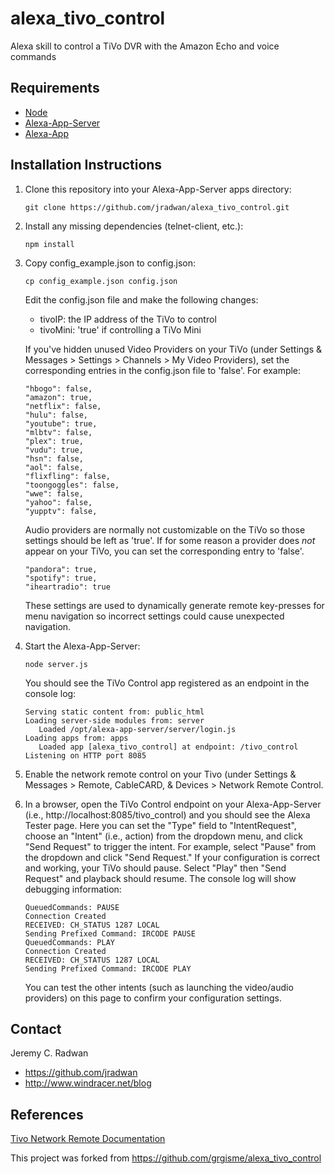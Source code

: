 # alexa_tivo_control
Alexa skill to control a TiVo DVR with the Amazon Echo and voice commands

## Requirements

* [Node](https://nodejs.org/en/)
* [Alexa-App-Server](https://www.npmjs.com/package/alexa-app-server)
* [Alexa-App](https://www.npmjs.com/package/alexa-app)

## Installation Instructions

1. Clone this repository into your Alexa-App-Server apps directory:
   ```
   git clone https://github.com/jradwan/alexa_tivo_control.git
   ```

2. Install any missing dependencies (telnet-client, etc.):
   ```
   npm install
   ```

3. Copy config_example.json to config.json:
   ```
   cp config_example.json config.json
   ```

   Edit the config.json file and make the following changes:
   * tivoIP: the IP address of the TiVo to control
   * tivoMini: 'true' if controlling a TiVo Mini

   If you've hidden unused Video Providers on your TiVo (under Settings & Messages > Settings > Channels > My Video Providers), set the corresponding entries in the config.json file to 'false'. For example: 
   ```
   "hbogo": false,
   "amazon": true,
   "netflix": false,
   "hulu": false,
   "youtube": true,
   "mlbtv": false,
   "plex": true,
   "vudu": true,
   "hsn": false,
   "aol": false,
   "flixfling": false,
   "toongoggles": false,
   "wwe": false,
   "yahoo": false,
   "yupptv": false,
   ```

   Audio providers are normally not customizable on the TiVo so those settings should be left as 'true'. If for some reason a provider does *not* appear on your TiVo, you can set the corresponding entry to 'false'.
   ```  
   "pandora": true,
   "spotify": true,
   "iheartradio": true
   ```

   These settings are used to dynamically generate remote key-presses for menu navigation so incorrect settings could cause unexpected navigation.

4. Start the Alexa-App-Server:
   ```
   node server.js
   ```

   You should see the TiVo Control app registered as an endpoint in the console log:

   ```
   Serving static content from: public_html
   Loading server-side modules from: server
      Loaded /opt/alexa-app-server/server/login.js
   Loading apps from: apps
      Loaded app [alexa_tivo_control] at endpoint: /tivo_control
   Listening on HTTP port 8085
   ```

5. Enable the network remote control on your Tivo (under Settings & Messages > Remote, CableCARD, & Devices > Network Remote Control.

6. In a browser, open the TiVo Control endpoint on your Alexa-App-Server (i.e., http://localhost:8085/tivo_control) and you should see the Alexa Tester page. Here you can set the "Type" field to "IntentRequest", choose an "Intent" (i.e., action) from the dropdown menu, and click "Send Request" to trigger the intent. For example, select "Pause" from the dropdown and click "Send Request." If your configuration is correct and working, your TiVo should pause. Select "Play" then "Send Request" and playback should resume. The console log will show debugging information:

   ```
   QueuedCommands: PAUSE
   Connection Created
   RECEIVED: CH_STATUS 1287 LOCAL
   Sending Prefixed Command: IRCODE PAUSE
   QueuedCommands: PLAY
   Connection Created
   RECEIVED: CH_STATUS 1287 LOCAL
   Sending Prefixed Command: IRCODE PLAY
   ```

   You can test the other intents (such as launching the video/audio providers) on this page to confirm your configuration settings.

## Contact

Jeremy C. Radwan

- https://github.com/jradwan
- http://www.windracer.net/blog

## References

[Tivo Network Remote Documentation](http://www.tivo.com/assets/images/abouttivo/resources/downloads/brochures/TiVo_TCP_Network_Remote_Control_Protocol.pdf)

This project was forked from https://github.com/grgisme/alexa_tivo_control
